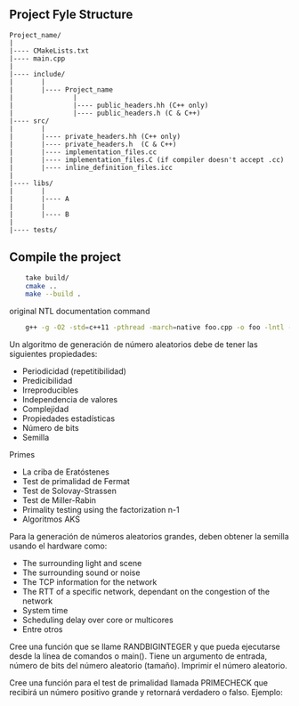 ## Project Fyle Structure

    Project_name/
    |
    |---- CMakeLists.txt
    |---- main.cpp
    |
    |---- include/
    |       |
    |       |---- Project_name
    |               |
    |               |---- public_headers.hh (C++ only)
    |               |---- public_headers.h (C & C++)
    |---- src/
    |       |
    |       |---- private_headers.hh (C++ only)
    |       |---- private_headers.h  (C & C++)
    |       |---- implementation_files.cc
    |       |---- implementation_files.C (if compiler doesn't accept .cc)
    |       |---- inline_definition_files.icc
    |
    |---- libs/
    |       |
    |       |---- A
    |       |
    |       |---- B
    |
    |---- tests/

## Compile the project

```bash I'm A tab
    take build/
    cmake ..
    make --build .
```

original NTL documentation command
```bash
	g++ -g -O2 -std=c++11 -pthread -march=native foo.cpp -o foo -lntl -lgmp -lm
```

Un algoritmo de generación de número aleatorios debe de tener las siguientes propiedades:
* Periodicidad (repetitibilidad)
* Predicibilidad
* Irreproducibles
* Independencia de valores
* Complejidad
* Propiedades estadísticas
* Número de bits
* Semilla

Primes
* La criba de Eratóstenes
* Test de primalidad de Fermat
* Test de Solovay-Strassen
* Test de Miller-Rabin
* Primality testing using the factorization n-1
* Algoritmos AKS

Para la generación de números aleatorios grandes, deben obtener la semilla usando el hardware como:
* The surrounding light and scene
* The surrounding sound or noise
* The TCP information for the network
* The RTT of a specific network, dependant on the congestion of the network
* System time
* Scheduling delay over core or multicores
* Entre otros


Cree una función que se llame RANDBIGINTEGER y que pueda ejecutarse desde la línea de comandos o main(). Tiene un argumento de entrada, número de bits del número aleatorio (tamaño). Imprimir el número aleatorio.

Cree una función para el test de primalidad llamada PRIMECHECK que recibirá un número positivo grande y retornará verdadero o falso. Ejemplo:
